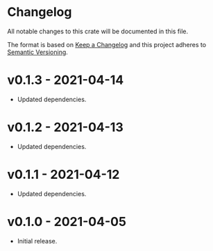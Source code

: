# Changelog

All notable changes to this crate will be documented in this file.

The format is based on [Keep a Changelog](http://keepachangelog.com/en/1.0.0/)
and this project adheres to [Semantic Versioning](https://semver.org/spec/v2.0.0.html).

# v0.1.3 - 2021-04-14
- Updated dependencies.

# v0.1.2 - 2021-04-13
- Updated dependencies.

# v0.1.1 - 2021-04-12
- Updated dependencies.

# v0.1.0 - 2021-04-05

- Initial release.
